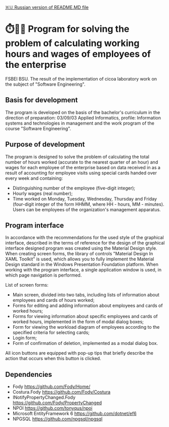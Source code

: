 [🇷🇺 Russian version of README.MD file]()

# ⏱️🧑‍💼 Program for solving the problem of calculating working hours and wages of employees of the enterprise

FSBEI BSU. The result of the implementation of cicoa laboratory work on the subject of "Software Engineering".

## Basis for development

The program is developed on the basis of the bachelor's curriculum in the direction of preparation: 03/09/03
Applied Informatics, profile: Information systems and technologies in management and the work program of the course "Software Engineering".

## Purpose of development

The program is designed to solve the problem of calculating the total number of hours worked
(accurate to the nearest quarter of an hour) and wages for each employee of the enterprise based on data received in
as a result of accounting for employee visits using special cards handed over every week and containing:
+ Distinguishing number of the employee (five-digit integer);
+ Hourly wages (real number);
+ Time worked on Monday, Tuesday, Wednesday, Thursday and Friday (four-digit integer of the form ННММ, where НН - hours, ММ - minutes).
Users can be employees of the organization's management apparatus.

## Program interface

In accordance with the recommendations for the used style of the graphical interface, described in the terms of reference for the design of the graphical interface
designed program was created using the Material Design style.
When creating screen forms, the library of controls "Material Design In XAML Toolkit" is used, which allows you to fully
implement the Material Design standard in the Windows Presentation Foundation platform.
When working with the program interface, a single application window is used, in which page navigation is performed.

List of screen forms:
+ Main screen, divided into two tabs, including lists of information about employees and cards of hours worked;
+ Forms for editing and adding information about employees and cards of worked hours;
+ Forms for viewing information about specific employees and cards of worked hours, implemented in the form of modal dialog boxes;
+ Form for viewing the workload diagram of employees according to the specified criteria for selecting cards;
+ Login form;
+ Form of confirmation of deletion, implemented as a modal dialog box.

All icon buttons are equipped with pop-up tips that briefly describe the action that occurs when this button is clicked.

## Dependencies
+ Fody https://github.com/Fody/Home/
+ Costura.Fody https://github.com/Fody/Costura
+ INotifyPropertyChanged.Fody https://github.com/Fody/PropertyChanged
+ NPOI https://github.com/tonyqus/npoi
+ Microsoft EntityFramework 6 https://github.com/dotnet/ef6
+ NPGSQL https://github.com/npgsql/npgsql
